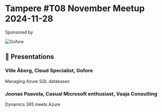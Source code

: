 # Tampere #T08 November Meetup 2024-11-28 

Sponsored by

![Gofore](https://upload.wikimedia.org/wikipedia/fi/b/bf/Gofore_logo_orange_360.png)

## 🚀 Presentations 
### Ville Åberg, Cloud Specialist, Gofore
Managing Azure SQL databases

### Joonas Paavola, Casual Microsoft enthusiast, Vaaja Consulting
Dynamics 365 meets Azure